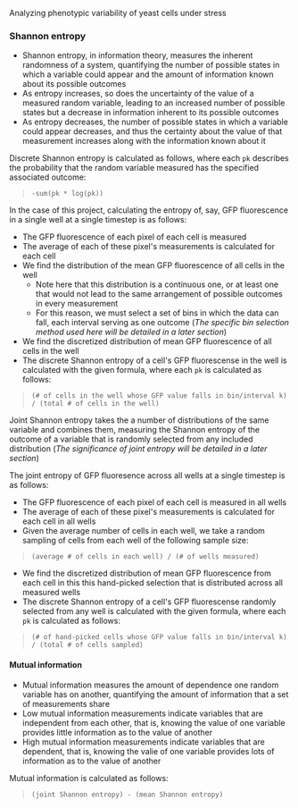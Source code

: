 Analyzing phenotypic variability of yeast cells under stress

### Shannon entropy
- Shannon entropy, in information theory, measures the inherent randomness of a system, quantifying the number of possible states in which a variable could appear and the amount of information known about its possible outcomes
- As entropy increases, so does the uncertainty of the value of a measured random variable, leading to an increased number of possible states but a decrease in information inherent to its possible outcomes
- As entropy decreases, the number of possible states in which a variable could appear decreases, and thus the certainty about the value of that measurement increases along with the information known about it

Discrete Shannon entropy is calculated as follows, where each `pk` describes the probability that the random variable measured has the specified associated outcome:
> `-sum(pk * log(pk))`

In the case of this project, calculating the entropy of, say, GFP fluorescence in a single well at a single timestep is as follows:
- The GFP fluorescence of each pixel of each cell is measured
- The average of each of these pixel's measurements is calculated for each cell
- We find the distribution of the mean GFP fluorescence of all cells in the well
  - Note here that this distribution is a continuous one, or at least one that would not lead to the same arrangement of possible outcomes in every measurement
  - For this reason, we must select a set of bins in which the data can fall, each interval serving as one outcome (*The specific bin selection method used here will be detailed in a later section*)
- We find the discretized distribution of mean GFP fluorescence of all cells in the well
- The discrete Shannon entropy of a cell's GFP fluorescense in the well is calculated with the given formula, where each `pk` is calculated as follows:
> `(# of cells in the well whose GFP value falls in bin/interval k) / (total # of cells in the well)`

Joint Shannon entropy takes the a number of distributions of the same variable and combines them, measuring the Shannon entropy of the outcome of a variable that is randomly selected from any included distribution (*The significance of joint entropy will be detailed in a later section*)

The joint entropy of GFP fluoresence across all wells at a single timestep is as follows:
- The GFP fluorescence of each pixel of each cell is measured in all wells
- The average of each of these pixel's measurements is calculated for each cell in all wells
- Given the average number of cells in each well, we take a random sampling of cells from each well of the following sample size:
> `(average # of cells in each well) / (# of wells measured)`
- We find the discretized distribution of mean GFP fluorescence from each cell in this this hand-picked selection that is distributed across all measured wells
- The discrete Shannon entropy of a cell's GFP fluorescense randomly selected from any well is calculated with the given formula, where each `pk` is calculated as follows:
> `(# of hand-picked cells whose GFP value falls in bin/interval k) / (total # of cells sampled)`

#### Mutual information
- Mutual information measures the amount of dependence one random variable has on another, quantifying the amount of information that a set of measurements share
- Low mutual information measurements indicate variables that are independent from each other, that is, knowing the value of one variable provides little information as to the value of another
- High mutual information measurements indicate variables that are dependent, that is, knowing the valie of one variable provides lots of information as to the value of another

Mutual information is calculated as follows:
> `(joint Shannon entropy) - (mean Shannon entropy)`


